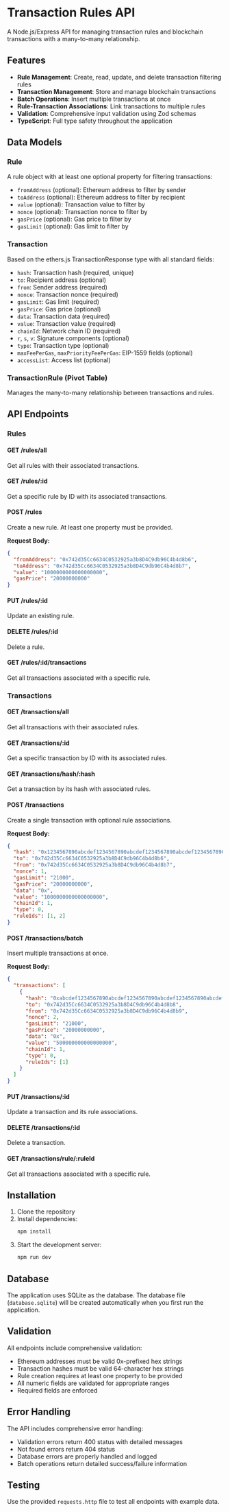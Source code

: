 # Transaction Rules API

A Node.js/Express API for managing transaction rules and blockchain transactions with a many-to-many relationship.

## Features

- **Rule Management**: Create, read, update, and delete transaction filtering rules
- **Transaction Management**: Store and manage blockchain transactions
- **Batch Operations**: Insert multiple transactions at once
- **Rule-Transaction Associations**: Link transactions to multiple rules
- **Validation**: Comprehensive input validation using Zod schemas
- **TypeScript**: Full type safety throughout the application

## Data Models

### Rule

A rule object with at least one optional property for filtering transactions:

- `fromAddress` (optional): Ethereum address to filter by sender
- `toAddress` (optional): Ethereum address to filter by recipient
- `value` (optional): Transaction value to filter by
- `nonce` (optional): Transaction nonce to filter by
- `gasPrice` (optional): Gas price to filter by
- `gasLimit` (optional): Gas limit to filter by

### Transaction

Based on the ethers.js TransactionResponse type with all standard fields:

- `hash`: Transaction hash (required, unique)
- `to`: Recipient address (optional)
- `from`: Sender address (required)
- `nonce`: Transaction nonce (required)
- `gasLimit`: Gas limit (required)
- `gasPrice`: Gas price (optional)
- `data`: Transaction data (required)
- `value`: Transaction value (required)
- `chainId`: Network chain ID (required)
- `r`, `s`, `v`: Signature components (optional)
- `type`: Transaction type (optional)
- `maxFeePerGas`, `maxPriorityFeePerGas`: EIP-1559 fields (optional)
- `accessList`: Access list (optional)

### TransactionRule (Pivot Table)

Manages the many-to-many relationship between transactions and rules.

## API Endpoints

### Rules

#### GET /rules/all

Get all rules with their associated transactions.

#### GET /rules/:id

Get a specific rule by ID with its associated transactions.

#### POST /rules

Create a new rule. At least one property must be provided.

**Request Body:**

```json
{
  "fromAddress": "0x742d35Cc6634C0532925a3b8D4C9db96C4b4d8b6",
  "toAddress": "0x742d35Cc6634C0532925a3b8D4C9db96C4b4d8b7",
  "value": "1000000000000000000",
  "gasPrice": "20000000000"
}
```

#### PUT /rules/:id

Update an existing rule.

#### DELETE /rules/:id

Delete a rule.

#### GET /rules/:id/transactions

Get all transactions associated with a specific rule.

### Transactions

#### GET /transactions/all

Get all transactions with their associated rules.

#### GET /transactions/:id

Get a specific transaction by ID with its associated rules.

#### GET /transactions/hash/:hash

Get a transaction by its hash with associated rules.

#### POST /transactions

Create a single transaction with optional rule associations.

**Request Body:**

```json
{
  "hash": "0x1234567890abcdef1234567890abcdef1234567890abcdef1234567890abcdef",
  "to": "0x742d35Cc6634C0532925a3b8D4C9db96C4b4d8b6",
  "from": "0x742d35Cc6634C0532925a3b8D4C9db96C4b4d8b7",
  "nonce": 1,
  "gasLimit": "21000",
  "gasPrice": "20000000000",
  "data": "0x",
  "value": "1000000000000000000",
  "chainId": 1,
  "type": 0,
  "ruleIds": [1, 2]
}
```

#### POST /transactions/batch

Insert multiple transactions at once.

**Request Body:**

```json
{
  "transactions": [
    {
      "hash": "0xabcdef1234567890abcdef1234567890abcdef1234567890abcdef1234567890",
      "to": "0x742d35Cc6634C0532925a3b8D4C9db96C4b4d8b8",
      "from": "0x742d35Cc6634C0532925a3b8D4C9db96C4b4d8b9",
      "nonce": 2,
      "gasLimit": "21000",
      "gasPrice": "20000000000",
      "data": "0x",
      "value": "500000000000000000",
      "chainId": 1,
      "type": 0,
      "ruleIds": [1]
    }
  ]
}
```

#### PUT /transactions/:id

Update a transaction and its rule associations.

#### DELETE /transactions/:id

Delete a transaction.

#### GET /transactions/rule/:ruleId

Get all transactions associated with a specific rule.

## Installation

1. Clone the repository
2. Install dependencies:
   ```bash
   npm install
   ```
3. Start the development server:
   ```bash
   npm run dev
   ```

## Database

The application uses SQLite as the database. The database file (`database.sqlite`) will be created automatically when you first run the application.

## Validation

All endpoints include comprehensive validation:

- Ethereum addresses must be valid 0x-prefixed hex strings
- Transaction hashes must be valid 64-character hex strings
- Rule creation requires at least one property to be provided
- All numeric fields are validated for appropriate ranges
- Required fields are enforced

## Error Handling

The API includes comprehensive error handling:

- Validation errors return 400 status with detailed messages
- Not found errors return 404 status
- Database errors are properly handled and logged
- Batch operations return detailed success/failure information

## Testing

Use the provided `requests.http` file to test all endpoints with example data.
